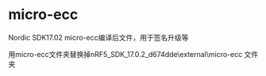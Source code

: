 # micro-ecc
Nordic SDK17.02 micro-ecc编译后文件，用于签名升级等

用micro-ecc文件夹替换掉nRF5_SDK_17.0.2_d674dde\external\micro-ecc 文件夹
